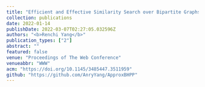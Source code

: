 ```yaml
---
title: "Efficient and Effective Similarity Search over Bipartite Graphs"
collection: publications
date: 2022-01-14
publishDate: 2022-03-07T02:27:05.032596Z
authors: "<b>Renchi Yang</b>"
publication_types: ["2"]
abstract: ""
featured: false
venue: "Proceedings of The Web Conference"
venueabbr: "WWW"
acm: "https://doi.org/10.1145/3485447.3511959"
github: "https://github.com/AnryYang/ApproxBHPP"
---
```

